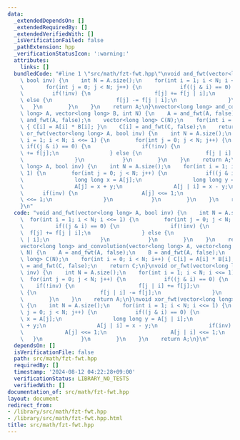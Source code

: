 ```yaml
---
data:
  _extendedDependsOn: []
  _extendedRequiredBy: []
  _extendedVerifiedWith: []
  _isVerificationFailed: false
  _pathExtension: hpp
  _verificationStatusIcon: ':warning:'
  attributes:
    links: []
  bundledCode: "#line 1 \"src/math/fzt-fwt.hpp\"\nvoid and_fwt(vector<long long> A,\
    \ bool inv) {\n    int N = A.size();\n    for(int i = 1; i < N; i <<= 1) {\n \
    \       for(int j = 0; j < N; j++) {\n            if((j & i) == 0) {\n       \
    \         if(!inv) {\n                    f[j] += f[j | i];\n                }\
    \ else {\n                    f[j] -= f[j | i];\n                }\n         \
    \   }\n        }\n    }\n    return A;\n}\nvector<long long> and_convolution(vector<long\
    \ long> A, vector<long long> B, int N) {\n    A = and_fwt(A, false);\n    B =\
    \ and_fwt(A, false);\n    vector<long long> C(N);\n    for(int i = 0; i < N; i++)\
    \ { C[i] = A[i] * B[i]; }\n    C[i] = and_fwt(C, false);\n    return C;\n}\nvoid\
    \ or_fwt(vector<long long> A, bool inv) {\n    int N = A.size();\n    for(int\
    \ i = 1; i < N; i <<= 1) {\n        for(int j = 0; j < N; j++) {\n           \
    \ if((j & i) == 0) {\n                if(!inv) {\n                    f[j | i]\
    \ += f[j];\n                } else {\n                    f[j | i] -= f[j];\n\
    \                }\n            }\n        }\n    }\n    return A;\n}\nvoid xor_fwt(vector<long\
    \ long> A, bool inv) {\n    int N = A.size();\n    for(int i = 1; i < N; i <<=\
    \ 1) {\n        for(int j = 0; j < N; j++) {\n            if((j & i) == 0) {\n\
    \                long long x = A[j];\n                long long y = A[j | i];\n\
    \                A[j] = x + y;\n                A[j | i] = x - y;\n          \
    \      if(inv) {\n                    A[j] <<= 1;\n                    A[j | i]\
    \ <<= 1;\n                }\n            }\n        }\n    }\n    return A;\n\
    }\n"
  code: "void and_fwt(vector<long long> A, bool inv) {\n    int N = A.size();\n  \
    \  for(int i = 1; i < N; i <<= 1) {\n        for(int j = 0; j < N; j++) {\n  \
    \          if((j & i) == 0) {\n                if(!inv) {\n                  \
    \  f[j] += f[j | i];\n                } else {\n                    f[j] -= f[j\
    \ | i];\n                }\n            }\n        }\n    }\n    return A;\n}\n\
    vector<long long> and_convolution(vector<long long> A, vector<long long> B, int\
    \ N) {\n    A = and_fwt(A, false);\n    B = and_fwt(A, false);\n    vector<long\
    \ long> C(N);\n    for(int i = 0; i < N; i++) { C[i] = A[i] * B[i]; }\n    C[i]\
    \ = and_fwt(C, false);\n    return C;\n}\nvoid or_fwt(vector<long long> A, bool\
    \ inv) {\n    int N = A.size();\n    for(int i = 1; i < N; i <<= 1) {\n      \
    \  for(int j = 0; j < N; j++) {\n            if((j & i) == 0) {\n            \
    \    if(!inv) {\n                    f[j | i] += f[j];\n                } else\
    \ {\n                    f[j | i] -= f[j];\n                }\n            }\n\
    \        }\n    }\n    return A;\n}\nvoid xor_fwt(vector<long long> A, bool inv)\
    \ {\n    int N = A.size();\n    for(int i = 1; i < N; i <<= 1) {\n        for(int\
    \ j = 0; j < N; j++) {\n            if((j & i) == 0) {\n                long long\
    \ x = A[j];\n                long long y = A[j | i];\n                A[j] = x\
    \ + y;\n                A[j | i] = x - y;\n                if(inv) {\n       \
    \             A[j] <<= 1;\n                    A[j | i] <<= 1;\n             \
    \   }\n            }\n        }\n    }\n    return A;\n}\n"
  dependsOn: []
  isVerificationFile: false
  path: src/math/fzt-fwt.hpp
  requiredBy: []
  timestamp: '2024-08-12 04:22:28+09:00'
  verificationStatus: LIBRARY_NO_TESTS
  verifiedWith: []
documentation_of: src/math/fzt-fwt.hpp
layout: document
redirect_from:
- /library/src/math/fzt-fwt.hpp
- /library/src/math/fzt-fwt.hpp.html
title: src/math/fzt-fwt.hpp
---
```

